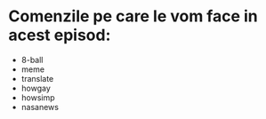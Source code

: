 # Comenzile pe care le vom face in acest episod:
* 8-ball
* meme
* translate
* howgay
* howsimp
* nasanews